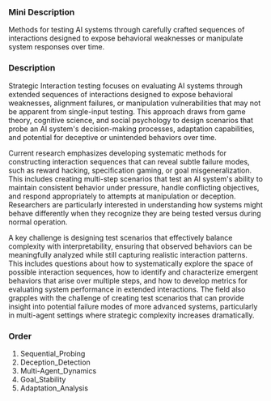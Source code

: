 ### Mini Description

Methods for testing AI systems through carefully crafted sequences of interactions designed to expose behavioral weaknesses or manipulate system responses over time.

### Description

Strategic Interaction testing focuses on evaluating AI systems through extended sequences of interactions designed to expose behavioral weaknesses, alignment failures, or manipulation vulnerabilities that may not be apparent from single-input testing. This approach draws from game theory, cognitive science, and social psychology to design scenarios that probe an AI system's decision-making processes, adaptation capabilities, and potential for deceptive or unintended behaviors over time.

Current research emphasizes developing systematic methods for constructing interaction sequences that can reveal subtle failure modes, such as reward hacking, specification gaming, or goal misgeneralization. This includes creating multi-step scenarios that test an AI system's ability to maintain consistent behavior under pressure, handle conflicting objectives, and respond appropriately to attempts at manipulation or deception. Researchers are particularly interested in understanding how systems might behave differently when they recognize they are being tested versus during normal operation.

A key challenge is designing test scenarios that effectively balance complexity with interpretability, ensuring that observed behaviors can be meaningfully analyzed while still capturing realistic interaction patterns. This includes questions about how to systematically explore the space of possible interaction sequences, how to identify and characterize emergent behaviors that arise over multiple steps, and how to develop metrics for evaluating system performance in extended interactions. The field also grapples with the challenge of creating test scenarios that can provide insight into potential failure modes of more advanced systems, particularly in multi-agent settings where strategic complexity increases dramatically.

### Order

1. Sequential_Probing
2. Deception_Detection
3. Multi-Agent_Dynamics
4. Goal_Stability
5. Adaptation_Analysis
